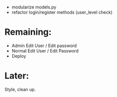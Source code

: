 + modularize models.py
+ refactor login/register methods (user_level check)


# Remaining:
+ Admin Edit User / Edit password
+ Normal Edit User / Edit Password
+ Deploy


# Later:
Style, clean up.

